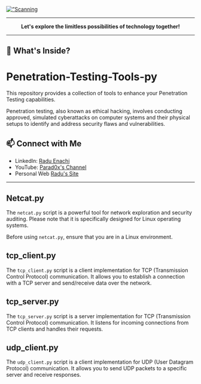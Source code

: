 <p align=”center”>
    <a href="https://raensec.com/">
        <img width=”200" height=”200"  src="https://github.com/Parad0xF/Nmap-Active-Port-Reconnaissance/assets/34218173/299d4867-b0c7-4962-b38b-0e65116a7416" alt=”Scanning Types”>
    <a/>
</p>

---

<p align="center"><b>Let's explore the limitless possibilities of technology together!</b></p>

---

## 🌟 What's Inside?

# Penetration-Testing-Tools-py

This repository provides a collection of tools to enhance your Penetration Testing capabilities.

Penetration testing, also known as ethical hacking, involves conducting approved, simulated cyberattacks on computer systems and their physical setups to identify and address security flaws and vulnerabilities. 


## 📫 Connect with Me
- LinkedIn: [Radu Enachi](https://linkedin.com/in/raensec)
- YouTube: [Parad0x's Channel](https://www.youtube.com/channel/UC9jbwalXYXFl2kdZsUNY0Sw)
- Personal Web [Radu's Site](https://raensec.com)

---

## Netcat.py

The `netcat.py` script is a powerful tool for network exploration and security auditing. Please note that it is specifically designed for Linux operating systems.

Before using `netcat.py`, ensure that you are in a Linux environment.

## tcp_client.py

The `tcp_client.py` script is a client implementation for TCP (Transmission Control Protocol) communication. It allows you to establish a connection with a TCP server and send/receive data over the network.

## tcp_server.py

The `tcp_server.py` script is a server implementation for TCP (Transmission Control Protocol) communication. It listens for incoming connections from TCP clients and handles their requests.

## udp_client.py

The `udp_client.py` script is a client implementation for UDP (User Datagram Protocol) communication. It allows you to send UDP packets to a specific server and receive responses.

